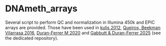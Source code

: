 # DNAmeth_arrays

Several script to perform QC and normalization in Illumina 450k and EPIC arrays are provided. Those have been used in [kulis 2012](https://www.nature.com/articles/ng.2443), [Queiros, Beekman Vilarrasa 2016](https://www.cell.com/cancer-cell/fulltext/S1535-6108(16)30449-4), [Duran-Ferrer M 2020](https://www.nature.com/articles/s43018-020-00131-2) and [Gabbutt & Duran-Ferrer 2025](https://www.nature.com/articles/s41586-025-09374-4) (see the dedicated repository).
